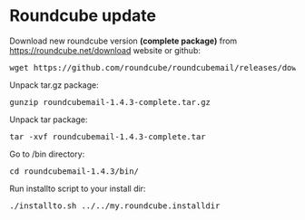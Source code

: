 # Roundcube update
<!-- date: 2020-03-08 00:00:00 -->
<!-- category: linux -->
<!-- tags: Roundcube -->

<p>Download new roundcube version <strong>(complete package)</strong> from <a href="https://roundcube.net/download">https://roundcube.net/download</a> website or github:</p>
<pre>wget https://github.com/roundcube/roundcubemail/releases/download/1.4.3/roundcubemail-1.4.3-complete.tar.gz</pre>
<p>Unpack tar.gz package:  </p>
<pre>gunzip roundcubemail-1.4.3-complete.tar.gz</pre>
<p>Unpack tar package:</p>
<pre>tar -xvf roundcubemail-1.4.3-complete.tar</pre>
<p>Go to /bin directory:</p>
<pre>cd roundcubemail-1.4.3/bin/</pre>
<p>Run installto script to your install dir:</p>
<pre>./installto.sh ../../my.roundcube.installdir</pre>
